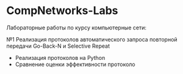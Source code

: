 # CompNetworks-Labs
 
Лабораторные работы по курсу компьютерные сети:

№1 Реализация протоколов автоматического запроса повторной передачи Go-Back-N и Selective Repeat

- Реализация протоколов на Python
- Сравнение оценки эффективности протоколо
